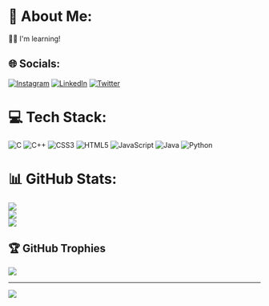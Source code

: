 # 💫 About Me:
🧑‍💻 I'm learning!


## 🌐 Socials:
[![Instagram](https://img.shields.io/badge/Instagram-%23E4405F.svg?logo=Instagram&logoColor=white)](https://instagram.com/_harsh_lohana_) [![LinkedIn](https://img.shields.io/badge/LinkedIn-%230077B5.svg?logo=linkedin&logoColor=white)](https://linkedin.com/in/harsh-lohana) [![Twitter](https://img.shields.io/badge/Twitter-%231DA1F2.svg?logo=Twitter&logoColor=white)](https://twitter.com/_harsh_lohana_) 

# 💻 Tech Stack:
![C](https://img.shields.io/badge/c-%2300599C.svg?style=for-the-badge&logo=c&logoColor=white) ![C++](https://img.shields.io/badge/c++-%2300599C.svg?style=for-the-badge&logo=c%2B%2B&logoColor=white) ![CSS3](https://img.shields.io/badge/css3-%231572B6.svg?style=for-the-badge&logo=css3&logoColor=white) ![HTML5](https://img.shields.io/badge/html5-%23E34F26.svg?style=for-the-badge&logo=html5&logoColor=white) ![JavaScript](https://img.shields.io/badge/javascript-%23323330.svg?style=for-the-badge&logo=javascript&logoColor=%23F7DF1E) ![Java](https://img.shields.io/badge/java-%23ED8B00.svg?style=for-the-badge&logo=java&logoColor=white) ![Python](https://img.shields.io/badge/python-3670A0?style=for-the-badge&logo=python&logoColor=ffdd54)
# 📊 GitHub Stats:
![](https://github-readme-stats.vercel.app/api?username=harsh-lohana&theme=dark&hide_border=true&include_all_commits=true&count_private=true)<br/>
![](https://github-readme-streak-stats.herokuapp.com/?user=harsh-lohana&theme=dark&hide_border=true)<br/>
![](https://github-readme-stats.vercel.app/api/top-langs/?username=harsh-lohana&theme=dark&hide_border=true&include_all_commits=true&count_private=true&layout=compact)

## 🏆 GitHub Trophies
![](https://github-profile-trophy.vercel.app/?username=harsh-lohana&theme=radical&no-frame=true&no-bg=false&margin-w=4)

---
[![](https://visitcount.itsvg.in/api?id=harsh-lohana&icon=4&color=1)](https://visitcount.itsvg.in)

<!-- Proudly created with GPRM ( https://gprm.itsvg.in ) -->
